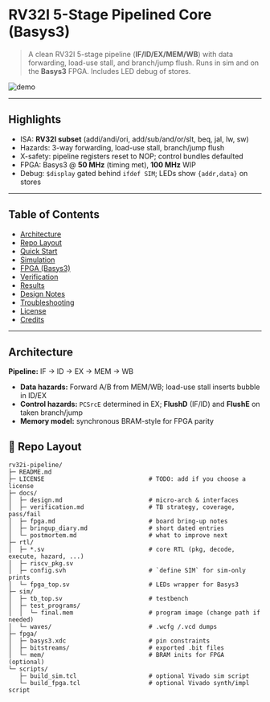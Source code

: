 # RV32I 5-Stage Pipelined Core (Basys3)

> A clean RV32I 5-stage pipeline (**IF/ID/EX/MEM/WB**) with data forwarding, load-use stall, and branch/jump flush. Runs in sim and on the **Basys3** FPGA. Includes LED debug of stores.

![demo](docs/img/demo.gif) <!-- TODO: replace or remove -->

---

## Highlights

- ISA: **RV32I subset** (addi/andi/ori, add/sub/and/or/slt, beq, jal, lw, sw)
- Hazards: 3-way forwarding, load-use stall, branch/jump flush
- X-safety: pipeline registers reset to NOP; control bundles defaulted
- FPGA: Basys3 @ **50 MHz** (timing met), **100 MHz** WIP
- Debug: `$display` gated behind ``ifdef SIM``; LEDs show `{addr,data}` on stores

---

## Table of Contents

- [Architecture](#architecture)
- [Repo Layout](#repo-layout)
- [Quick Start](#quick-start)
- [Simulation](#simulation)
- [FPGA (Basys3)](#fpga-basys3)
- [Verification](#verification)
- [Results](#results)
- [Design Notes](#design-notes)
- [Troubleshooting](#troubleshooting)
- [License](#license)
- [Credits](#credits)

---

## Architecture

**Pipeline:** IF → ID → EX → MEM → WB

- **Data hazards:** Forward A/B from MEM/WB; load-use stall inserts bubble in ID/EX  
- **Control hazards:** `PCSrcE` determined in EX; **FlushD** (IF/ID) and **FlushE** on taken branch/jump  
- **Memory model:** synchronous BRAM-style for FPGA parity

## 📁 Repo Layout

```text
rv32i-pipeline/
├─ README.md
├─ LICENSE                             # TODO: add if you choose a license
├─ docs/
│  ├─ design.md                        # micro-arch & interfaces
│  ├─ verification.md                  # TB strategy, coverage, pass/fail
│  ├─ fpga.md                          # board bring-up notes
│  ├─ bringup_diary.md                 # short dated entries
│  └─ postmortem.md                    # what to improve next
├─ rtl/
│  ├─ *.sv                             # core RTL (pkg, decode, execute, hazard, ...)
│  ├─ riscv_pkg.sv
│  ├─ config.svh                       # `define SIM` for sim-only prints
│  └─ fpga_top.sv                      # LEDs wrapper for Basys3
├─ sim/
│  ├─ tb_top.sv                        # testbench
│  ├─ test_programs/
│  │  └─ final.mem                     # program image (change path if needed)
│  └─ waves/                           # .wcfg /.vcd dumps
├─ fpga/
│  ├─ basys3.xdc                       # pin constraints
│  ├─ bitstreams/                      # exported .bit files
│  └─ mem/                             # BRAM inits for FPGA (optional)
└─ scripts/
   ├─ build_sim.tcl                    # optional Vivado sim script
   └─ build_fpga.tcl                   # optional Vivado synth/impl script
